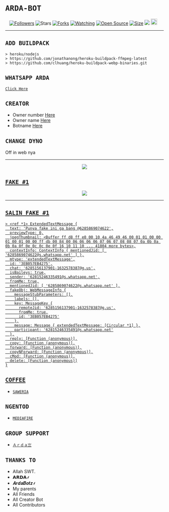 # ```ARDA-BOT```
<p align="center">
<a href="https://github.com/ArdaStore?tab=followers"><img title="Followers" src="https://img.shields.io/github/followers/zeeoneofc?color=red&style=flat-square"></a>
<a https://github.com/ArdaStore/stargazers/"><img title="Stars" src="https://img.shields.io/github/stars/zeeoneofc/Alphab0t11?color=blue&style=flat-square"></a>
<a href="https://github.com/ArdaStore/network/members"><img title="Forks" src="https://img.shields.io/github/forks/zeeoneofc/Alphab0t11?color=red&style=flat-square"></a>
<a href="https://github.com/zeeoneofc/Alphab0t11/watchers"><img title="Watching" src="https://img.shields.io/github/watchers/zeeoneofc/Alphab0t11?label=Watchers&color=blue&style=flat-square"></a>
<a href="https://github.com/zeeoneofc/Alphab0t11"><img title="Open Source" src="https://badges.frapsoft.com/os/v2/open-source.svg?v=103"></a>
<a href="https://github.com/zeeoneofc/Alphab0t11/"><img title="Size" src="https://img.shields.io/github/repo-size/zeeoneofc/Alphab0t11?style=flat-square&color=green"></a>
<a href="https://hits.seeyoufarm.com"><img src="https://hits.seeyoufarm.com/api/count/incr/badge.svg?url=https%3A%2F%2Fgithub.com%2Fzeeoneofc%2FAlphab0t11&count_bg=%2379C83D&title_bg=%23555555&icon=probot.svg&icon_color=%2300FF6D&title=hits&edge_flat=false"/></a>
<a href="https://github.com/zeeoneofc/Alphab0t10/graphs/commit-activity"><img height="20" src="https://img.shields.io/badge/Maintained%3F-yes-green.svg"></a>&nbsp;&nbsp;
</p>
<p align='center'>
    </p>

-------

## `ADD BUILDPACK`

```
> heroku/nodejs
> https://github.com/jonathanong/heroku-buildpack-ffmpeg-latest
> https://github.com/clhuang/heroku-buildpack-webp-binaries.git
```

## `WHATSAPP ARDA`

[`Click Here`](http://bit.ly/ArdaStore)

## `CREATOR`

- Owner number [Here](http://bit.ly/ArdaStore)
- Owner name [Here](http://bit.ly/ArdaStore)
- Botname [Here](http://bit.ly/ArdaStore)

## `CHANGE DYNO`

Off in web nya

----------

<p align="center">
  <a href="https://youtu.be/1O29YP2ZQn4"><img src="https://a.top4top.io/p_20888ybra1.jpg" />
</p>

## ```FAKE #1```
<p align="center">
  <a href="https://youtu.be/1O29YP2ZQn4"><img src="https://h.top4top.io/p_21608nxim0.jpg" />
</p>

----------

## `SALIN FAKE #1`

```
> <ref *1> ExtendedTextMessage {
  text: 'Punya fake ini ga bang @6285869074622',
  previewType: 0,
  jpegThumbnail: <Buffer ff d8 ff e0 00 10 4a 46 49 46 00 01 01 00 00 01 00 01 00 00 ff db 00 84 00 06 06 06 06 07 06 07 08 08 07 0a 0b 0a 0b 0a 0f 0e 0c 0c 0e 0f 16 10 11 10 ... 41804 more bytes>,
  contextInfo: ContextInfo { mentionedJid: [ '6285869074622@s.whatsapp.net' ] },
  mtype: 'extendedTextMessage',
  id: '3EB057EB4275',
  chat: '6285156137901-1632578387@g.us',
  isBaileys: true,
  sender: '62815246335491@s.whatsapp.net',
  fromMe: true,
  mentionedJid: [ '6285869074622@s.whatsapp.net' ],
  fakeObj: WebMessageInfo {
    messageStubParameters: [],
    labels: [],
    key: MessageKey {
      remoteJid: '6285156137901-1632578387@g.us',
      fromMe: true,
      id: '3EB057EB4275'
    },
    message: Message { extendedTextMessage: [Circular *1] },
    participant: '62815246335491@s.whatsapp.net'
  },
  reply: [Function (anonymous)],
  copy: [Function (anonymous)],
  forward: [Function (anonymous)],
  copyNForward: [Function (anonymous)],
  cMod: [Function (anonymous)],
  delete: [Function (anonymous)]
}
```




## ```COFFEE```

- [`SAWERIA`](http://bit.ly/ArdaStore)

## ```NGENTOD```

- [`MEDIAFIRE`](https://github.com/ArdaStore)

## ```GROUP SUPPORT```

- [`Ａｒｄａ亗`](https://chat.whatsapp.com/IPLDwbJCizZI6R2lsjxPzl)

## `THANKS TO`

- Allah SWT.
- 𝗔𝗥𝗗𝗔⸙
- 𝑨𝒓𝒅𝒂𝑩𝒐𝒕𝒛⸙
- My parents
- All Friends
- All Creator Bot
- All Contributors
